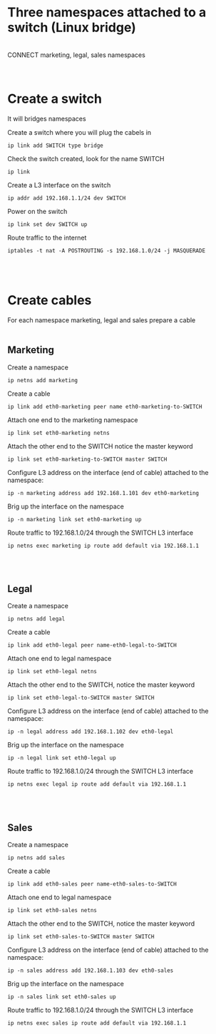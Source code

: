 # Three namespaces attached to a switch (Linux bridge)
<br>
CONNECT marketing, legal, sales namespaces
<br>
<br>
<br>

# Create a switch
It will bridges namespaces

Create a switch where you will plug the cabels in
```
ip link add SWITCH type bridge
```

Check the switch created, look for the name SWITCH
```
ip link 
```

Create a L3 interface on the switch
```
ip addr add 192.168.1.1/24 dev SWITCH
```

Power on the switch
```
ip link set dev SWITCH up
```

Route traffic to the internet
```
iptables -t nat -A POSTROUTING -s 192.168.1.0/24 -j MASQUERADE
```

<br>
<br>

# Create cables
For each namespace marketing, legal and sales prepare a cable
<br>
<br>

## Marketing
Create a namespace
```
ip netns add marketing
```

Create a cable
```
ip link add eth0-marketing peer name eth0-marketing-to-SWITCH
```

Attach one end to the marketing namespace
```
ip link set eth0-marketing netns
```

Attach the other end to the SWITCH notice the master keyword
```
ip link set eth0-marketing-to-SWITCH master SWITCH
```

Configure L3 address on the interface (end of cable) attached to the namespace:
```
ip -n marketing address add 192.168.1.101 dev eth0-marketing
```

Brig up the interface on the namespace
```
ip -n marketing link set eth0-marketing up
```

Route traffic to 192.168.1.0/24 through the SWITCH L3 interface
```
ip netns exec marketing ip route add default via 192.168.1.1
```

<br>
<br>

## Legal
Create a namespace
```
ip netns add legal
```

Create a cable
```
ip link add eth0-legal peer name-eth0-legal-to-SWITCH
```

Attach one end to legal namespace
```
ip link set eth0-legal netns
```

Attach the other end to the SWITCH, notice the master keyword
```
ip link set eth0-legal-to-SWITCH master SWITCH
```

Configure L3 address on the interface (end of cable) attached to the namespace:
```
ip -n legal address add 192.168.1.102 dev eth0-legal
```

Brig up the interface on the namespace
```
ip -n legal link set eth0-legal up
```

Route traffic to 192.168.1.0/24 through the SWITCH L3 interface
```
ip netns exec legal ip route add default via 192.168.1.1
```
<br>
<br>

## Sales
Create a namespace
```
ip netns add sales
```

Create a cable
```
ip link add eth0-sales peer name-eth0-sales-to-SWITCH
```

Attach one end to legal namespace
```
ip link set eth0-sales netns
```

Attach the other end to the SWITCH, notice the master keyword
```
ip link set eth0-sales-to-SWITCH master SWITCH
```

Configure L3 address on the interface (end of cable) attached to the namespace:
```
ip -n sales address add 192.168.1.103 dev eth0-sales
```

Brig up the interface on the namespace
```
ip -n sales link set eth0-sales up
```
Route traffic to 192.168.1.0/24 through the SWITCH L3 interface
```
ip netns exec sales ip route add default via 192.168.1.1
```

